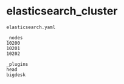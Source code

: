 # elasticsearch_cluster
```
elasticsearch.yaml

_nodes
10200
10201
10202

_plugins
head
bigdesk
```
